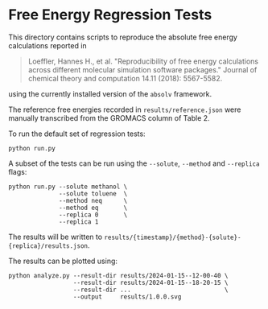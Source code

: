 # Free Energy Regression Tests

This directory contains scripts to reproduce the absolute free energy calculations
reported in

> Loeffler, Hannes H., et al. "Reproducibility of free energy calculations across different molecular simulation
> software packages." Journal of chemical theory and computation 14.11 (2018): 5567-5582.

using the currently installed version of the `absolv` framework.

The reference free energies recorded in `results/reference.json` were manually
transcribed from the GROMACS column of Table 2.

To run the default set of regression tests:

```shell
python run.py
```

A subset of the tests can be run using the `--solute`, `--method` and `--replica` flags:

```shell
python run.py --solute methanol \
              --solute toluene  \
              --method neq      \
              --method eq       \
              --replica 0       \
              --replica 1
```

The results will be written to `results/{timestamp}/{method}-{solute}-{replica}/results.json`.

The results can be plotted using:

```shell
python analyze.py --result-dir results/2024-01-15--12-00-40 \
                  --result-dir results/2024-01-15--18-20-15 \
                  --result-dir ...                          \
                  --output     results/1.0.0.svg
```
